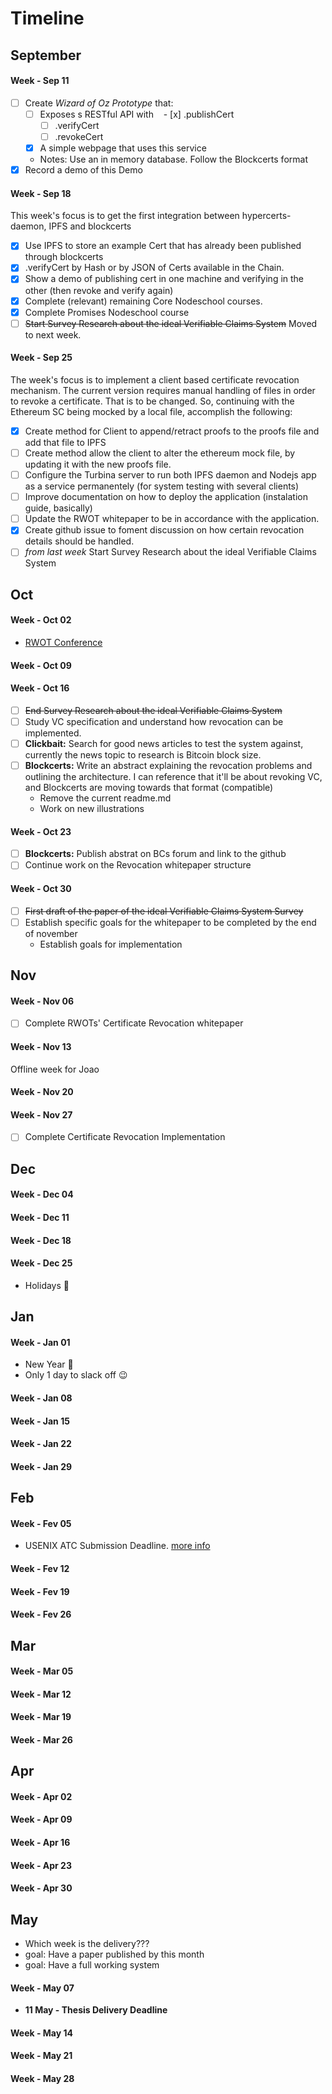 # Timeline

## September

#### Week - Sep 11

- [ ] Create _Wizard of Oz Prototype_ that:
  - [ ] Exposes s RESTful API with
    - [x] .publishCert
    - [ ] .verifyCert 
    - [ ] .revokeCert
  - [x] A simple webpage that uses this service
  - Notes: Use an in memory database. Follow the Blockcerts format
- [x] Record a demo of this Demo

#### Week - Sep 18

This week's focus is to get the first integration between hypercerts-daemon, IPFS and blockcerts

- [x] Use IPFS to store an example Cert that has already been published through blockcerts
- [x] .verifyCert by Hash or by JSON of Certs available in the Chain.
- [x] Show a demo of publishing cert in one machine and verifying in the other (then revoke and verify again)
- [x] Complete (relevant) remaining Core Nodeschool courses.
- [x] Complete Promises Nodeschool course
- [ ] ~~Start Survey Research about the ideal Verifiable Claims System~~ Moved to next week.

#### Week - Sep 25
The week's focus is to implement a client based certificate revocation mechanism. The current version requires manual handling of files in order to revoke a certificate. That is to be changed. So, continuing with the Ethereum SC being mocked by a local file, accomplish the following:
- [x] Create method for Client to append/retract proofs to the proofs file and add that file to IPFS
- [ ] Create method allow the client to alter the ethereum mock file, by updating it with the new proofs file.
- [ ] Configure the Turbina server to run both IPFS daemon and Nodejs app as a service permanentely (for system testing with several clients)
- [ ] Improve documentation on how to deploy the application (instalation guide, basically)
- [ ] Update the RWOT whitepaper to be in accordance with the application.
- [x] Create github issue to foment discussion on how certain revocation details should be handled.
- [ ] _from last week_ Start Survey Research about the ideal Verifiable Claims System

## Oct

#### Week - Oct 02

- [RWOT Conference](https://www.eventbrite.com/e/rebootingweboftrust-design-workshop-v-fall-2017-in-boston-area-usa-tickets-34984665075)

#### Week - Oct 09
#### Week - Oct 16

- [ ] ~~End Survey Research about the ideal Verifiable Claims System~~
- [ ] Study VC specification and understand how revocation can be implemented.
- [ ] **Clickbait:** Search for good news articles to test the system against, currently the news topic to research is Bitcoin block size.
- [ ] **Blockcerts:** Write an abstract explaining the revocation problems and outlining the architecture. I can reference that it'll be about revoking VC, and Blockcerts are moving towards that format (compatible)
    - Remove the current readme.md
    - Work on new illustrations

#### Week - Oct 23
- [ ] **Blockcerts:** Publish abstrat on BCs forum and link to the github
- [ ] Continue work on the Revocation whitepaper structure
#### Week - Oct 30
- [ ] ~~First draft of the paper of the ideal Verifiable Claims System Survey~~
- [ ] Establish specific goals for the whitepaper to be completed by the end of november
    - Establish goals for implementation


## Nov

#### Week - Nov 06
- [ ] Complete RWOTs' Certificate Revocation whitepaper

#### Week - Nov 13
  Offline week for Joao
#### Week - Nov 20
#### Week - Nov 27
- [ ] Complete Certificate Revocation Implementation

## Dec

#### Week - Dec 04
#### Week - Dec 11
#### Week - Dec 18

#### Week - Dec 25

- Holidays 🎄

## Jan

#### Week - Jan 01

- New Year 🍾
- Only 1 day to slack off 😉

#### Week - Jan 08
#### Week - Jan 15
#### Week - Jan 22
#### Week - Jan 29

## Feb

#### Week - Fev 05
- USENIX ATC Submission Deadline. [more info](https://www.usenix.org/conference/atc17/call-for-papers)
#### Week - Fev 12
#### Week - Fev 19
#### Week - Fev 26


## Mar

#### Week - Mar 05
#### Week - Mar 12
#### Week - Mar 19
#### Week - Mar 26

## Apr

#### Week - Apr 02
#### Week - Apr 09
#### Week - Apr 16
#### Week - Apr 23
#### Week - Apr 30

## May

- Which week is the delivery???
- goal: Have a paper published by this month
- goal: Have a full working system


#### Week - May 07
- **11 May - Thesis Delivery Deadline**
#### Week - May 14
#### Week - May 21
#### Week - May 28



